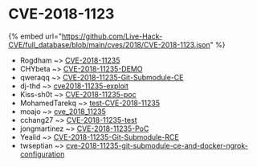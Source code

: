 # CVE-2018-1123
{% embed url="https://github.com/Live-Hack-CVE/full_database/blob/main/cves/2018/CVE-2018-1123.json" %}

* Rogdham ~> [CVE-2018-11235](https://www.alice-snow.ru/2018/database/cve-2018-1123/cve-2018-11235-rogdham)
* CHYbeta ~> [CVE-2018-11235-DEMO](https://www.alice-snow.ru/2018/database/cve-2018-1123/cve-2018-11235-demo-chybeta)
* qweraqq ~> [CVE-2018-11235-Git-Submodule-CE](https://www.alice-snow.ru/2018/database/cve-2018-1123/cve-2018-11235-git-submodule-ce-qweraqq)
* dj-thd ~> [cve2018-11235-exploit](https://www.alice-snow.ru/2018/database/cve-2018-1123/cve2018-11235-exploit-dj-thd)
* Kiss-sh0t ~> [CVE-2018-11235-poc](https://www.alice-snow.ru/2018/database/cve-2018-1123/cve-2018-11235-poc-kiss-sh0t)
* MohamedTarekq ~> [test-CVE-2018-11235](https://www.alice-snow.ru/2018/database/cve-2018-1123/test-cve-2018-11235-mohamedtarekq)
* moajo ~> [cve_2018_11235](https://www.alice-snow.ru/2018/database/cve-2018-1123/cve_2018_11235-moajo)
* cchang27 ~> [CVE-2018-11235-test](https://www.alice-snow.ru/2018/database/cve-2018-1123/cve-2018-11235-test-cchang27)
* jongmartinez ~> [CVE-2018-11235-PoC](https://www.alice-snow.ru/2018/database/cve-2018-1123/cve-2018-11235-poc-jongmartinez)
* Yealid ~> [CVE-2018-11235-Git-Submodule-RCE](https://www.alice-snow.ru/2018/database/cve-2018-1123/cve-2018-11235-git-submodule-rce-yealid)
* twseptian ~> [cve-2018-11235-git-submodule-ce-and-docker-ngrok-configuration](https://www.alice-snow.ru/2018/database/cve-2018-1123/cve-2018-11235-git-submodule-ce-and-docker-ngrok-configuration-twseptian)